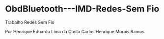 # ObdBluetooth---IMD-Redes-Sem Fio
Trabalho Redes Sem Fio

Por 
Henrique Eduardo Lima da Costa
Carlos Henrique Morais Ramos
